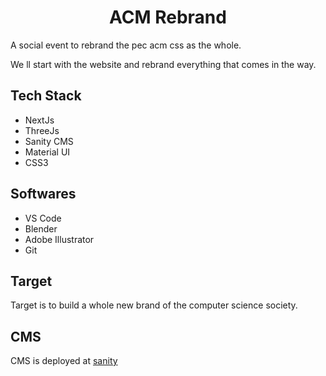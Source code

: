 <h1 align="center">
  <b>ACM Rebrand</b>
</h1>

A social event to rebrand the pec acm css as the whole.

We ll start with the website and rebrand everything that comes in the way.

## Tech Stack
- NextJs
- ThreeJs
- Sanity CMS
- Material UI
- CSS3

## Softwares
- VS Code
- Blender
- Adobe Illustrator
- Git

## Target
Target is to build a whole new brand of the computer science society.

## CMS 
CMS is deployed at [sanity](https://acm-rebrand.sanity.studio/)
